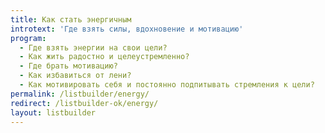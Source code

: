 ```yaml
---
title: Как стать энергичным
introtext: 'Где взять силы, вдохновение и мотивацию'
program:
  - Где взять энергии на свои цели?
  - Как жить радостно и целеустремленно?
  - Где брать мотивацию?
  - Как избавиться от лени?
  - Как мотивировать себя и постоянно подпитывать стремления к цели?
permalink: /listbuilder/energy/
redirect: /listbuilder-ok/energy/
layout: listbuilder
---
```

